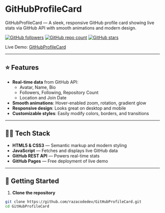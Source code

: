 # GitHubProfileCard

GitHubProfileCard — A sleek, responsive GitHub profile card showing live stats via GitHub API with smooth animations and modern design.

[![GitHub followers](https://img.shields.io/github/followers/razacodedev?style=social)](https://github.com/razacodedev)
[![GitHub repo count](https://img.shields.io/github/repos/razacodedev/GitHubProfileCard?style=flat-square)](https://github.com/razacodedev/GitHubProfileCard)
[![GitHub stars](https://img.shields.io/github/stars/razacodedev/GitHubProfileCard?style=social)](https://github.com/razacodedev/GitHubProfileCard/stargazers)

Live Demo: [GitHubProfileCard](https://razacodedev.github.io/GitHubProfileCard/)

---

## ⭐ Features

- **Real-time data** from GitHub API:
  - Avatar, Name, Bio
  - Followers, Following, Repository Count
  - Location and Join Date
- **Smooth animations**: Hover-enabled zoom, rotation, gradient glow
- **Responsive design**: Looks great on desktop and mobile
- **Customizable styles**: Easily modify colors, borders, and transitions

---

## 👨‍💻 Tech Stack

- **HTML5 & CSS3** — Semantic markup and modern styling  
- **JavaScript** — Fetches and displays live GitHub data  
- **GitHub REST API** — Powers real-time stats  
- **GitHub Pages** — Free deployment of live demo  

---

## 🚀 Getting Started

1. **Clone the repository**
```bash
git clone https://github.com/razacodedev/GitHubProfileCard.git
cd GitHubProfileCard
